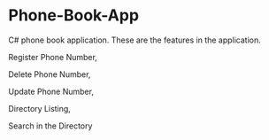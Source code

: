 ﻿# Phone-Book-App
C# phone book application. These are the features in the application.

Register Phone Number,

Delete Phone Number,

Update Phone Number,

Directory Listing,

Search in the Directory
